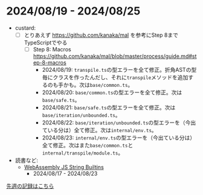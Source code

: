 # 2024/08/19 - 2024/08/25

- custard:
    - [ ] とりあえず <https://github.com/kanaka/mal> を参考にStep 8までTypeScriptでやる
        - [ ] Step 8: Macros <https://github.com/kanaka/mal/blob/master/process/guide.md#step-8-macros>
            - 2024/08/19: `transpile.ts`の型エラーを全て修正。折角ASTの型毎にクラスを作ったんだし、それに`transpile`メソッドを追加するのも手かも。次は`base/common.ts`。
            - 2024/08/20: `base/common.ts`の型エラーを全て修正。次は`base/safe.ts`。
            - 2024/08/21: `base/safe.ts`の型エラーを全て修正。次は`base/iteration/unbounded.ts`。
            - 2024/08/22: `base/iteration/unbounded.ts`の型エラーを（今出ている分は）全て修正。次は`internal/env.ts`。
            - 2024/08/23: `internal/env.ts`の型エラーを（今出ている分は）全て修正。次はまた`base/common.ts`と`internal/transpile/module.ts`。
- 読書など:
    - [WebAssembly JS String Builtins](https://github.com/WebAssembly/js-string-builtins)
        - 2024/08/17 - 2024/08/23

[先週の記録はこちら](https://github.com/igrep/daily-commits/blob/6245fbc6186b5eb4c3adf2981e2bed418ac1ffe9/yesterday.md)
